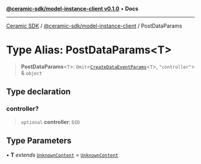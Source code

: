 [**@ceramic-sdk/model-instance-client v0.1.0**](../README.md) • **Docs**

***

[Ceramic SDK](../../../README.md) / [@ceramic-sdk/model-instance-client](../README.md) / PostDataParams

# Type Alias: PostDataParams\<T\>

> **PostDataParams**\<`T`\>: `Omit`\<[`CreateDataEventParams`](CreateDataEventParams.md)\<`T`\>, `"controller"`\> & `object`

## Type declaration

### controller?

> `optional` **controller**: `DID`

## Type Parameters

• **T** *extends* [`UnknownContent`](UnknownContent.md) = [`UnknownContent`](UnknownContent.md)
